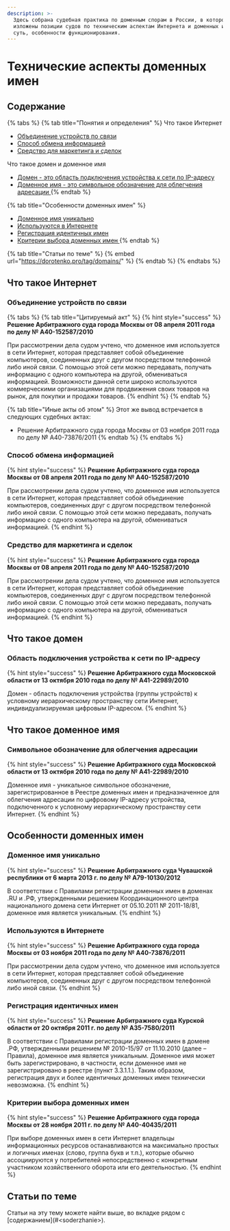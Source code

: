 ```yaml
---
description: >-
  Здесь собрана судебная практика по доменным спорам в России, в которой
  изложены позиции судов по техническим аспектам Интернета и доменных имен: их
  суть, особенности функционирования.
---
```


# Технические аспекты доменных имен

## **Содержание**

{% tabs %}
{% tab title="Понятия и определения" %}
Что такое Интернет

* [Объединение устройств по связи](tech.md#Интернет---это-объединение-компьютеров-соединенных-посредством-телефонной-либо-иной-связи)
* [Способ обмена информацией](https://github.com/xCounsel/kardamon/blob/master/Russian/courts/tech.md#С-помощью-Интернета-можно-передавать-получать-информацию-с-одного-компьютера-на-другой-обмениваться-информацией)
* [Средство для маркетинга и сделок](https://github.com/xCounsel/kardamon/blob/master/Russian/courts/tech.md#Интернет-используется-коммерческими-организациями-для-продвижения-покупки-и-продажи-товаров)

Что такое домен и доменное имя

* [Домен - это область подключения устройства к сети по IP-адресу](https://github.com/xCounsel/kardamon/blob/master/Russian/courts/tech.md#Домен---область-подключения-устройства-к-условному-иерархическому-пространству-сети-Интернет-индивидуализируемая-цифровым-ip-адресом)
* [Доменное имя - это символьное обозначение для облегчения адресации ](https://github.com/xCounsel/kardamon/blob/master/Russian/courts/tech.md#Доменное-имя---уникальное-символьное-обозначение-зарегистрированное-в-Реестре-доменных-имен-и-предназначенное-для-облегчения-адресации-по-цифровому-ip-адресу-устройства-подключенного-к-условному-иерархическому-пространству-сети-Интернет)
{% endtab %}

{% tab title="Особенности доменных имен" %}
* [Доменное имя уникально](https://github.com/xCounsel/kardamon/blob/master/Russian/courts/tech.md#Доменное-имя-уникально)
* [Используются в Интернете](https://github.com/xCounsel/kardamon/blob/master/Russian/courts/tech.md#Доменные-имена-используются-в-сети-Интернет)
* [Регистрация идентичных имен ](https://github.com/xCounsel/kardamon/blob/master/Russian/courts/tech.md#Регистрация-двух-и-более-идентичных-доменных-имен-технически-невозможна)
* [Критерии выбора доменных имен ](https://github.com/xCounsel/kardamon/blob/master/Russian/courts/tech.md#При-выборе-доменных-имен-владельцы-останавливаются-на-максимально-простых-и-логичных-именах-которые-ассоциируются-у-потребителей-с-конкретным-участником-хозяйственного-оборота-или-его-деятельностью)
{% endtab %}

{% tab title="Статьи по теме" %}
{% embed url="https://dorotenko.pro/tag/domains/" %}
{% endtab %}
{% endtabs %}

## Что такое Интернет

### Объединение устройств по связи

{% tabs %}
{% tab title="Цитируемый акт" %}
{% hint style="success" %}
**Решение Арбитражного суда города Москвы от 08 апреля 2011 года по делу № А40-152587/2010**

При рассмотрении дела судом учтено, что доменное имя используется в сети Интернет, которая представляет собой объединение компьютеров, соединенных друг с другом посредством телефонной либо иной связи. С помощью этой сети можно передавать, получать информацию с одного компьютера на другой, обмениваться информацией. Возможности данной сети широко используются коммерческими организациями для продвижения своих товаров на рынок, для покупки и продажи товаров.
{% endhint %}
{% endtab %}

{% tab title="Иные акты об этом" %}
Этот же вывод встречается в следующих судебных актах:

* Решение Арбитражного суда города Москвы от 03 ноября 2011 года по делу № А40-73876/2011
{% endtab %}
{% endtabs %}

### Способ обмена информацией

{% hint style="success" %}
**Решение Арбитражного суда города Москвы от 08 апреля 2011 года по делу № А40-152587/2010**

При рассмотрении дела судом учтено, что доменное имя используется в сети Интернет, которая представляет собой объединение компьютеров, соединенных друг с другом посредством телефонной либо иной связи. С помощью этой сети можно передавать, получать информацию с одного компьютера на другой, обмениваться информацией.
{% endhint %}

### Средство для маркетинга и сделок

{% hint style="success" %}
**Решение Арбитражного суда города Москвы от 08 апреля 2011 года по делу № А40-152587/2010**

При рассмотрении дела судом учтено, что доменное имя используется в сети Интернет, которая представляет собой объединение компьютеров, соединенных друг с другом посредством телефонной либо иной связи. С помощью этой сети можно передавать, получать информацию с одного компьютера на другой, обмениваться информацией.
{% endhint %}

## Что такое домен 

### Область подключения устройства к сети по IP-адресу

{% hint style="success" %}
**Решение Арбитражного суда Московской области от 13 октября 2010 года по делу № А41-22989/2010**

Домен - область подключения устройства \(группы устройств\) к условному иерархическому пространству сети Интернет, индивидуализируемая цифровым IP-адресом.
{% endhint %}

## Что такое доменное имя

### Символьное обозначение для облегчения адресации

{% hint style="success" %}
**Решение Арбитражного суда Московской области от 13 октября 2010 года по делу № А41-22989/2010**

Доменное имя - уникальное символьное обозначение, зарегистрированное в Реестре доменных имен и предназначенное для облегчения адресации по цифровому IP-адресу устройства, подключенного к условному иерархическому пространству сети Интернет.
{% endhint %}

### 

## Особенности доменных имен

### Доменное имя уникально

{% hint style="success" %}
**Решение Арбитражного суда Чувашской республики от 6 марта 2013 г. по делу № А79-10130/2012**

В соответствии с Правилами регистрации доменных имен в доменах .RU и .РФ, утвержденными решением Координационного центра национального домена сети Интернет от 05.10.2011 № 2011-18/81, доменное имя является уникальным.
{% endhint %}

### Используются в Интернете

{% hint style="success" %}
**Решение Арбитражного суда города Москвы от 03 ноября 2011 года по делу № А40-73876/2011**

При рассмотрении дела судом учтено, что доменное имя используется в сети Интернет, которая представляет собой объединение компьютеров, соединенных друг с другом посредством телефонной либо иной связи.
{% endhint %}

### Регистрация идентичных имен

{% hint style="success" %}
**Решение Арбитражного суда Курской области от 20 октября 2011 г. по делу № А35-7580/2011**

В соответствии с Правилами регистрации доменных имен в домене .РФ, утвержденными решением № 2010-15/97 от 11.10.2010 \(далее – Правила\), доменное имя является уникальным. Доменное имя может быть зарегистрировано, в частности, если доменное имя не зарегистрировано в реестре \(пункт 3.3.1.1.\). Таким образом, регистрация двух и более идентичных доменных имен технически невозможна.
{% endhint %}

### Критерии выбора доменных имен

{% hint style="success" %}
**Решение Арбитражного суда города Москвы от 28 ноября 2011 г. по делу № А40-40435/2011**

При выборе доменных имен в сети Интернет владельцы информационных ресурсов останавливаются на максимально простых и логичных именах \(слово, группа букв и т.п.\), которые обычно ассоциируются у потребителей непосредственно с конкретным участником хозяйственного оборота или его деятельностью.
{% endhint %}

## Статьи по теме

Статьи на эту тему можете найти выше, во вкладке рядом с \[содержанием\]\(\#&lt;soderzhanie&gt;\).



